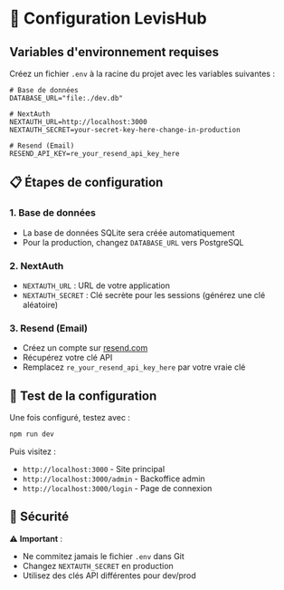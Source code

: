 # 🔧 Configuration LevisHub

## Variables d'environnement requises

Créez un fichier `.env` à la racine du projet avec les variables suivantes :

```env
# Base de données
DATABASE_URL="file:./dev.db"

# NextAuth
NEXTAUTH_URL=http://localhost:3000
NEXTAUTH_SECRET=your-secret-key-here-change-in-production

# Resend (Email)
RESEND_API_KEY=re_your_resend_api_key_here
```

## 📋 Étapes de configuration

### 1. Base de données

-   La base de données SQLite sera créée automatiquement
-   Pour la production, changez `DATABASE_URL` vers PostgreSQL

### 2. NextAuth

-   `NEXTAUTH_URL` : URL de votre application
-   `NEXTAUTH_SECRET` : Clé secrète pour les sessions (générez une clé aléatoire)

### 3. Resend (Email)

-   Créez un compte sur [resend.com](https://resend.com)
-   Récupérez votre clé API
-   Remplacez `re_your_resend_api_key_here` par votre vraie clé

## 🚀 Test de la configuration

Une fois configuré, testez avec :

```bash
npm run dev
```

Puis visitez :

-   `http://localhost:3000` - Site principal
-   `http://localhost:3000/admin` - Backoffice admin
-   `http://localhost:3000/login` - Page de connexion

## 🔐 Sécurité

⚠️ **Important** :

-   Ne commitez jamais le fichier `.env` dans Git
-   Changez `NEXTAUTH_SECRET` en production
-   Utilisez des clés API différentes pour dev/prod
